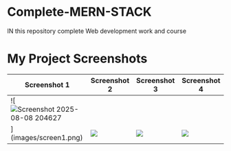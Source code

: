 # Complete-MERN-STACK
IN this repository complete Web development work and course
# My Project Screenshots

| Screenshot 1 | Screenshot 2 | Screenshot 3 | Screenshot 4 |
|--------------|--------------|--------------|--------------|
| ![![Screenshot 2025-08-08 204627](https://github.com/user-attachments/assets/46271216-9dee-4055-bf08-3d223afad246)
](images/screen1.png) | ![](images/screen2.png) | ![](images/screen3.png) | ![](images/screen4.png) |
